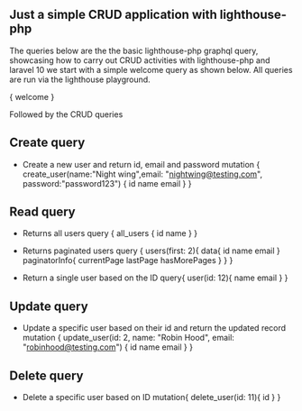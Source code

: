 ## Just a simple CRUD application with lighthouse-php

The queries below are the the basic lighthouse-php graphql query, showcasing how to carry out CRUD activities with lighthouse-php and laravel 10
we start with a simple welcome query as shown below. All queries are run via the lighthouse playground.

{
  welcome
}

Followed by the CRUD queries 

## Create query 
- Create a new user and return id, email and password 
mutation {
   create_user(name:"Night wing",email: "nightwing@testing.com", password:"password123")
  {
    id
    name
    email
  }
}

## Read query 
- Returns all users 
query {
    all_users {
		id
 		name
  }
}

- Returns paginated users
query {
   users(first: 2){
    data{
      id
      name
      email
    }
    paginatorInfo{
      currentPage
      lastPage
      hasMorePages
    }
  }
}

- Return a single user based on the ID
query{
  user(id: 12){
    name
    email
  }
}

## Update query
- Update a specific user based on their id and return the updated record 
mutation {
   update_user(id: 2, name: "Robin Hood",	email: "robinhood@testing.com")
  {
    id
    name
    email
  }
}


## Delete query
- Delete a specific user based on ID
 mutation{
  delete_user(id: 11){
    id
  }
}